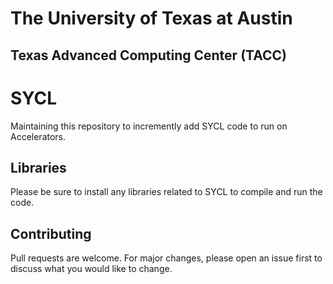# The University of Texas at Austin
## Texas Advanced Computing Center (TACC)

# SYCL

Maintaining this repository to incremently add SYCL code to run on Accelerators.

## Libraries

Please be sure to install any libraries related to SYCL to compile and run the code.

## Contributing

Pull requests are welcome. For major changes, please open an issue first
to discuss what you would like to change.
